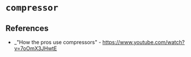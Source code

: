 # `compressor`

## References

  - _"How the pros use compressors" - https://www.youtube.com/watch?v=7oOmX3JHwtE
